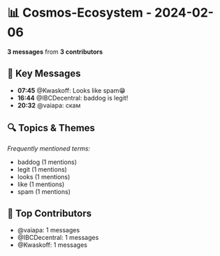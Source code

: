 # 📊 Cosmos-Ecosystem - 2024-02-06
**3 messages** from **3 contributors**

## 💬 Key Messages
- **07:45** @Kwaskoff: Looks like spam😁
- **16:44** @IBCDecentral: baddog is legit!
- **20:32** @vaiapa: скам

## 🔍 Topics & Themes
*Frequently mentioned terms:*
- baddog (1 mentions)
- legit (1 mentions)
- looks (1 mentions)
- like (1 mentions)
- spam (1 mentions)

## 👥 Top Contributors
- @vaiapa: 1 messages
- @IBCDecentral: 1 messages
- @Kwaskoff: 1 messages